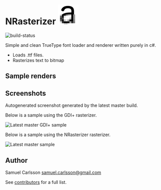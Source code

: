 # NRasterizer ![icon](icon.png "NOpenType icon")

![build-status](https://travis-ci.org/vidstige/NRasterizer.svg?branch=master)

Simple and clean TrueType font loader and renderer written purely in c#.

 * Loads .ttf files.
 * Rasterizes text to bitmap

## Sample renders

## Screenshots
Autogenerated screenshot generated by the latest master build.

Below is a sample using the GDI+ rasterizer.

![Latest master GDI+ sample](https://ci.appveyor.com/api/projects/vidstige/nrasterizer/artifacts/samples/gdi/cefhijl.png "Latest master GDI+ sample")

Below is a sample using the NRasterizer rasterizer.

![Latest master sample](https://ci.appveyor.com/api/projects/vidstige/nrasterizer/artifacts/samples/clfx.png "Latest master sample")

## Author
Samuel Carlsson <samuel.carlsson@gmail.com>

See [contributors](https://github.com/vidstige/nrasterizer/graphs/contributors) for a full list.